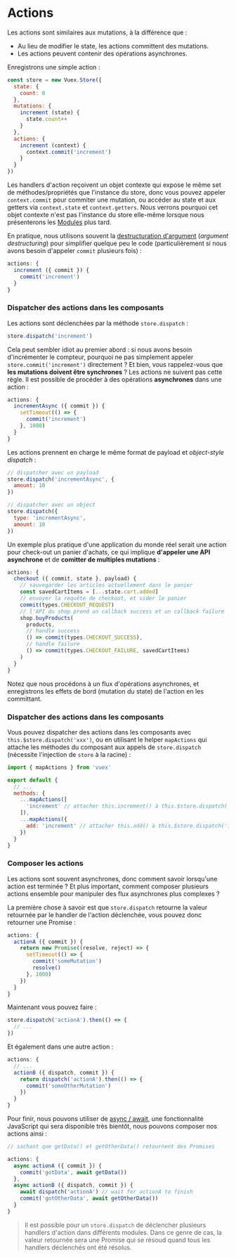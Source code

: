 # Actions

Les actions sont similaires aux mutations, à la différence que :

- Au lieu de modifier le state, les actions committent des mutations.
- Les actions peuvent contenir des opérations asynchrones.

Enregistrons une simple action :

``` js
const store = new Vuex.Store({
  state: {
    count: 0
  },
  mutations: {
    increment (state) {
      state.count++
    }
  },
  actions: {
    increment (context) {
      context.commit('increment')
    }
  }
})
```

Les handlers d'action reçoivent un objet contexte qui expose le même set de méthodes/propriétés que l'instance du store, donc vous pouvez appeler `context.commit` pour commiter une mutation, ou accéder au state et aux getters via `context.state` et `context.getters`. Nous verrons pourquoi cet objet contexte n'est pas l'instance du store elle-même lorsque nous présenterons les [Modules](moduels.md) plus tard.

En pratique, nous utilisons souvent la [destructuration d'argument](https://github.com/lukehoban/es6features#destructuring) (*argument destructuring*) pour simplifier quelque peu le code (particulièrement si nous avons besoin d'appeler `commit` plusieurs fois) :

``` js
actions: {
  increment ({ commit }) {
    commit('increment')
  }
}
```

### Dispatcher des actions dans les composants

Les actions sont déclenchées par la méthode `store.dispatch` :

``` js
store.dispatch('increment')
```

Cela peut sembler idiot au premier abord : si nous avons besoin d'incrémenter le compteur, pourquoi ne pas simplement appeler `store.commit('increment')` directement ? Et bien, vous rappelez-vous que **les mutations doivent être synchrones** ? Les actions ne suivent pas cette règle. Il est possible de procéder à des opérations **asynchrones** dans une action :

``` js
actions: {
  incrementAsync ({ commit }) {
    setTimeout(() => {
      commit('increment')
    }, 1000)
  }
}
```

Les actions prennent en charge le même format de payload et *object-style dispatch* :

``` js
// dispatcher avec un payload
store.dispatch('incrementAsync', {
  amount: 10
})

// dispatcher avec un object
store.dispatch({
  type: 'incrementAsync',
  amount: 10
})
```

Un exemple plus pratique d'une application du monde réel serait une action pour check-out un panier d'achats, ce qui implique **d'appeler une API asynchrone** et de **comitter de multiples mutations** :

``` js
actions: {
  checkout ({ commit, state }, payload) {
    // sauvegarder les articles actuellement dans le panier
    const savedCartItems = [...state.cart.added]
    // envoyer la requête de checkout, et vider le panier
    commit(types.CHECKOUT_REQUEST)
    // l'API du shop prend un callback success et un callback failure
    shop.buyProducts(
      products,
      // handle success
      () => commit(types.CHECKOUT_SUCCESS),
      // handle failure
      () => commit(types.CHECKOUT_FAILURE, savedCartItems)
    )
  }
}
```

Notez que nous procédons à un flux d'opérations asynchrones, et enregistrons les effets de bord (mutation du state) de l'action en les committant.

### Dispatcher des actions dans les composants

Vous pouvez dispatcher des actions dans les composants avec `this.$store.dispatch('xxx')`, ou en utilisant le helper `mapActions` qui attache les méthodes du composant aux appels de `store.dispatch` (nécessite l'injection de `store` à la racine) :

``` js
import { mapActions } from 'vuex'

export default {
  // ...
  methods: {
    ...mapActions([
      'increment' // attacher this.increment() à this.$store.dispatch('increment')
    ]),
    ...mapActions({
      add: 'increment' // attacher this.add() à this.$store.dispatch('increment')
    })
  }
}
```

### Composer les actions

Les actions sont souvent asynchrones, donc comment savoir lorsqu'une action est terminée ? Et plus important, comment composer plusieurs actions ensemble pour manipuler des flux asynchrones plus complexes ?

La première chose à savoir est que `store.dispatch` retourne la valeur retournée par le handler de l'action déclenchée, vous pouvez donc retourner une Promise :

``` js
actions: {
  actionA ({ commit }) {
    return new Promise((resolve, reject) => {
      setTimeout(() => {
        commit('someMutation')
        resolve()
      }, 1000)
    })
  }
}
```

Maintenant vous pouvez faire :

``` js
store.dispatch('actionA').then(() => {
  // ...
})
```

Et également dans une autre action :

``` js
actions: {
  // ...
  actionB ({ dispatch, commit }) {
    return dispatch('actionA').then(() => {
      commit('someOtherMutation')
    })
  }
}
```

Pour finir, nous pouvons utiliser de [async / await](https://tc39.github.io/ecmascript-asyncawait/), une fonctionnalité JavaScript qui sera disponible très bientôt, nous pouvons composer nos actions ainsi :

``` js
// sachant que getData() et getOtherData() retournent des Promises

actions: {
  async actionA ({ commit }) {
    commit('gotData', await getData())
  },
  async actionB ({ dispatch, commit }) {
    await dispatch('actionA') // wait for actionA to finish
    commit('gotOtherData', await getOtherData())
  }
}
```

> Il est possible pour un `store.dispatch` de déclencher plusieurs handlers d'action dans différents modules. Dans ce genre de cas, la valeur retournée sera une Promise qui se résoud quand tous les handlers déclenchés ont été résolus.
